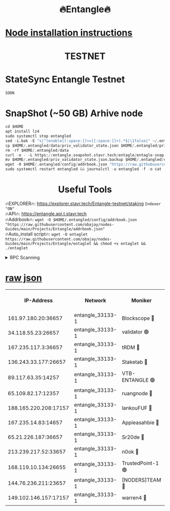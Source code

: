 <h1 align="center"> 🔥Entangle🔥</h1>

[Node installation instructions](https://github.com/obajay/nodes-Guides/tree/main/Projects/Entangle)
=

<h1 align="center"> TESTNET</h1>

# StateSync Entangle Testnet
```python
SOON
```
# SnapShot (~50 GB) Arhive node
```python
cd $HOME
apt install lz4
sudo systemctl stop entangled
sed -i.bak -E "s|^(enable[[:space:]]+=[[:space:]]+).*$|\1false|" ~/.entangled/config/config.toml
cp $HOME/.entangled/data/priv_validator_state.json $HOME/.entangled/priv_validator_state.json.backup
rm -rf $HOME/.entangled/data
curl -o - -L https://entangle.snapshot.stavr.tech/entagle/entagle-snap.tar.lz4 | lz4 -c -d - | tar -x -C $HOME/.entangled --strip-components 2
mv $HOME/.entangled/priv_validator_state.json.backup $HOME/.entangled/data/priv_validator_state.json
wget -O $HOME/.entangled/config/addrbook.json "https://raw.githubusercontent.com/obajay/nodes-Guides/main/Projects/Entangle/addrbook.json"
sudo systemctl restart entangled && journalctl -u entangled -f -o cat
```
 <h1 align="center"> Useful Tools</h1>
 
🔥EXPLORER🔥: https://explorer.stavr.tech/Entangle-testnet/staking        `Indexer "ON"` \
🔥API🔥:      https://entangle.api.t.stavr.tech \
🔥Addrbook🔥: ```wget -O $HOME/.entangled/config/addrbook.json "https://raw.githubusercontent.com/obajay/nodes-Guides/main/Projects/Entangle/addrbook.json"``` \
🔥Auto_install script🔥:  `wget -O entaglet https://raw.githubusercontent.com/obajay/nodes-Guides/main/Projects/Entangle/entaglet && chmod +x entaglet && ./entaglet`


<details>
<summary>RPC Scanning</summary>

<h2 align="center"> We scan nodes in real time every 4 hours. And we provide the final result of RPC endpoints.
We cannot influence the operation of these nodes in any way. </h2>


```python
If Voting Power is higher than 0 --> then the Node is a validator of the network and may be subject to attack and be a potential threat to the chain.
```
```python
We marked such validators with a red symbol
```

</details>

[raw json](https://rpc-check.entangt.stavr.tech/entangt/rpc-entangt-result.json)
=


<table><tr><th>IP-Address</th><th>Network</th><th>Moniker</th><th>Latest Block Height</th><th>Earliest Block Height</th><th>Catching Up</th><th>Tx Index</th><th>Voting Power</th><th>Scan Time</th></tr><tr><td>161.97.180.20:36657</td><td>entangle_33133-1</td><td>Blockscope 🔴</td><td>2352413</td><td>1</td><td>False</td><td>off</td><td>291090613112929</td><td>2024-02-25T09:49:51.629723030UTC</td></tr><tr><td>34.118.55.23:26657</td><td>entangle_33133-1</td><td>validator 🟢</td><td>2352413</td><td>1</td><td>False</td><td>on</td><td>0</td><td>2024-02-25T09:49:52.523038268UTC</td></tr><tr><td>167.235.117.3:36657</td><td>entangle_33133-1</td><td>tRDM 🔴</td><td>2352416</td><td>1</td><td>False</td><td>on</td><td>199418604394449</td><td>2024-02-25T09:50:17.505426290UTC</td></tr><tr><td>136.243.33.177:26657</td><td>entangle_33133-1</td><td>Staketab 🔴</td><td>2352415</td><td>660001</td><td>False</td><td>on</td><td>156742807744391</td><td>2024-02-25T09:50:06.263743604UTC</td></tr><tr><td>89.117.63.35:14257</td><td>entangle_33133-1</td><td>VTB-ENTANGLE 🟢</td><td>2352415</td><td>1162001</td><td>False</td><td>off</td><td>0</td><td>2024-02-25T09:50:01.358332408UTC</td></tr><tr><td>65.109.82.17:12357</td><td>entangle_33133-1</td><td>ruangnode 🔴</td><td>2352413</td><td>1312001</td><td>False</td><td>off</td><td>527551030896070</td><td>2024-02-25T09:49:52.136737686UTC</td></tr><tr><td>188.165.220.208:17157</td><td>entangle_33133-1</td><td>lankouFUF 🔴</td><td>2352414</td><td>1910001</td><td>False</td><td>off</td><td>323204115779610</td><td>2024-02-25T09:49:52.811617344UTC</td></tr><tr><td>167.235.14.83:14657</td><td>entangle_33133-1</td><td>Appieasahbie 🔴</td><td>2352416</td><td>2042001</td><td>False</td><td>on</td><td>43255980940113466</td><td>2024-02-25T09:50:17.162045482UTC</td></tr><tr><td>65.21.226.187:36657</td><td>entangle_33133-1</td><td>Sr20de 🔴</td><td>2352413</td><td>2049001</td><td>False</td><td>off</td><td>22890528061143</td><td>2024-02-25T09:49:51.314141806UTC</td></tr><tr><td>213.239.217.52:33657</td><td>entangle_33133-1</td><td>n0ok 🔴</td><td>2352416</td><td>2252416</td><td>False</td><td>off</td><td>46597824538180545</td><td>2024-02-25T09:50:10.634022919UTC</td></tr><tr><td>168.119.10.134:26655</td><td>entangle_33133-1</td><td>TrustedPoint-1 🟢</td><td>2352417</td><td>2268001</td><td>False</td><td>off</td><td>0</td><td>2024-02-25T09:50:17.730813772UTC</td></tr><tr><td>144.76.236.211:23657</td><td>entangle_33133-1</td><td>[NODERS]TEAM 🔴</td><td>2352415</td><td>2304001</td><td>False</td><td>off</td><td>26802013546600375</td><td>2024-02-25T09:50:04.004319468UTC</td></tr><tr><td>149.102.146.157:17157</td><td>entangle_33133-1</td><td>warren4 🔴</td><td>2352415</td><td>2327001</td><td>False</td><td>on</td><td>496709121787864</td><td>2024-02-25T09:50:03.735382901UTC</td></tr></table>
